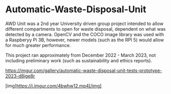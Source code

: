 # Automatic-Waste-Disposal-Unit
AWD Unit was a 2nd year University driven group project intended to allow different compartments to open for waste disposal, dependent on what was detected by a camera. OpenCV and the COCO image library was used with a Raspberyy Pi 3B, however, newer models (such as the RPI 5) would allow for much greater performance.

This project ran approximately from December 2022 - March 2023, not including preliminary work (such as sustainability and ethics reports).

https://imgur.com/gallery/automatic-waste-disposal-unit-tests-prototype-2023-d8ige8r

[img]https://i.imgur.com/4bwhw12.mp4[/img]
